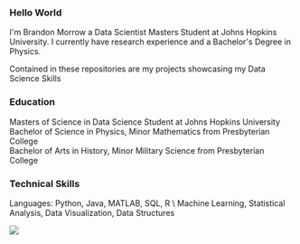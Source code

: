 ### Hello World 

I'm Brandon Morrow a Data Scientist Masters Student at Johns Hopkins University. I currently have research experience and a Bachelor's Degree in Physics. 

Contained in these repositories are my projects showcasing my Data Science Skills

### Education
Masters of Science in Data Science Student at Johns Hopkins University <br>
Bachelor of Science in Physics, Minor Mathematics from Presbyterian College <br>
Bachelor of Arts in History, Minor Military Science from Presbyterian College

### Technical Skills
Languages: Python, Java, MATLAB, SQL, R \\
Machine Learning, Statistical Analysis, Data Visualization, Data Structures

<img src="https://github-readme-stats.vercel.app/api/top-langs/?username=bmorrow5&theme=dark"/>
